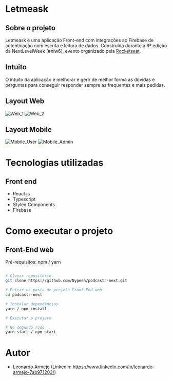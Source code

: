 # Letmeask

## Sobre o projeto

Letmeask é uma aplicação Front-end com integrações ao Firebase de autenticação com escrita e leitura de dados. Construída durante a 6ª edição da NextLevelWeek (#nlw6), evento organizado pela [Rocketseat](https://nextlevelweek.com/ "Site da NextLevelWeek").

## Intuito

O intuito da aplicação é melhorar e gerir de melhor forma as dúvidas e perguntas para conseguir responder sempre as frequentes e mais pedidas.

## Layout Web
![Web_1](https://user-images.githubusercontent.com/71713087/124137648-42f30000-da5c-11eb-9d53-c855e737446a.png)
![Web_2](https://user-images.githubusercontent.com/71713087/124138036-a54c0080-da5c-11eb-9e34-ccca7487b360.png)


## Layout Mobile
![Mobile_User](https://user-images.githubusercontent.com/71713087/124139417-fa3c4680-da5d-11eb-8c1c-e30aa83f394b.png)
![Mobile_Admin](https://user-images.githubusercontent.com/71713087/124139728-45565980-da5e-11eb-8877-0ab83ec95bfc.png)


# Tecnologias utilizadas

## Front end
- React.js
- Typescript
- Styled Components
- Firebase

# Como executar o projeto

## Front-End web
Pré-requisitos: npm / yarn

```bash

# Clonar repositório
git clone https://github.com/Nypeeh/podcastr-next.git

# Entrar na pasta do projeto Front-End web
cd podcastr-next

# Instalar dependências
yarn / npm install

# Executar o projeto

# No segundo rode
yarn start / npm start

```

# Autor

* Leonardo Armejo (Linkedin: https://www.linkedin.com/in/leonardo-armejo-7ab971203/)
